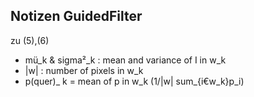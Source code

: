 Notizen GuidedFilter
--------------------

zu (5),(6)

- mü_k & sigma²_k : mean and variance of I in w_k
- |w| 			: number of pixels in w_k
- p(quer)_ k = mean of p in w_k (1/|w| sum_{i€w_k}p_i)


